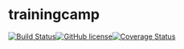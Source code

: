 # trainingcamp

[![Build Status](https://www.travis-ci.org/gaoyuyue/trainingcamp.svg?branch=master)](https://www.travis-ci.org/gaoyuyue/trainingcamp)[![GitHub license](https://img.shields.io/github/license/gaoyuyue/trainingcamp.svg)](https://github.com/gaoyuyue/trainingcamp/blob/master/LICENSE)[![Coverage Status](https://coveralls.io/repos/github/gaoyuyue/trainingcamp/badge.svg?branch=master)](https://coveralls.io/github/gaoyuyue/trainingcamp?branch=master)
